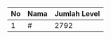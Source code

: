 | No | Nama            | Jumlah Level |
|----|-----------------|--------------|
| 1  | #    |    2792        |
